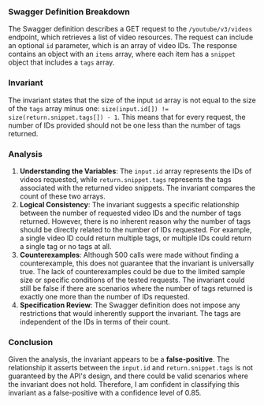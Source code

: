 ### Swagger Definition Breakdown
The Swagger definition describes a GET request to the `/youtube/v3/videos` endpoint, which retrieves a list of video resources. The request can include an optional `id` parameter, which is an array of video IDs. The response contains an object with an `items` array, where each item has a `snippet` object that includes a `tags` array.

### Invariant
The invariant states that the size of the input `id` array is not equal to the size of the `tags` array minus one: `size(input.id[]) != size(return.snippet.tags[]) - 1`. This means that for every request, the number of IDs provided should not be one less than the number of tags returned.

### Analysis
1. **Understanding the Variables**: The `input.id` array represents the IDs of videos requested, while `return.snippet.tags` represents the tags associated with the returned video snippets. The invariant compares the count of these two arrays.
2. **Logical Consistency**: The invariant suggests a specific relationship between the number of requested video IDs and the number of tags returned. However, there is no inherent reason why the number of tags should be directly related to the number of IDs requested. For example, a single video ID could return multiple tags, or multiple IDs could return a single tag or no tags at all.
3. **Counterexamples**: Although 500 calls were made without finding a counterexample, this does not guarantee that the invariant is universally true. The lack of counterexamples could be due to the limited sample size or specific conditions of the tested requests. The invariant could still be false if there are scenarios where the number of tags returned is exactly one more than the number of IDs requested.
4. **Specification Review**: The Swagger definition does not impose any restrictions that would inherently support the invariant. The tags are independent of the IDs in terms of their count.

### Conclusion
Given the analysis, the invariant appears to be a **false-positive**. The relationship it asserts between the `input.id` and `return.snippet.tags` is not guaranteed by the API's design, and there could be valid scenarios where the invariant does not hold. Therefore, I am confident in classifying this invariant as a false-positive with a confidence level of 0.85.
